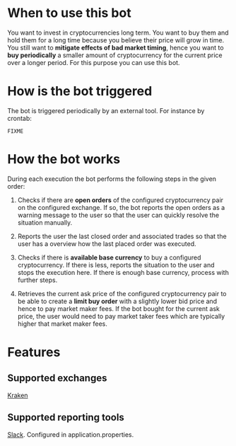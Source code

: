 # When to use this bot

You want to invest in cryptocurrencies long term. You want to buy
them and hold them for a long time because you believe their price will grow
in time. You still want to **mitigate effects of bad market timing**, hence
you want to **buy periodically** a smaller amount of cryptocurrency for the
current price over a longer period. For this purpose you can use this bot.

# How is the bot triggered

The bot is triggered periodically by an external tool. For instance by crontab:

```shell script
FIXME
```

# How the bot works

During each execution the bot performs the following steps in the given order:

1. Checks if there are **open orders** of the configured cryptocurrency pair
on the configured exchange. If so, the bot reports the open orders as a warning
message to the user so that the user can quickly resolve the situation
manually.

1. Reports the user the last closed order and associated trades so that
the user has a overview how the last placed order was executed.

1. Checks if there is **available base currency** to buy a configured
cryptocurrency. If there is less, reports the situation to the user and stops
the execution here. If there is enough base currency, process with further
steps.

1. Retrieves the current ask price of the configured cryptocurrency pair to
be able to create a **limit buy order** with a slightly lower bid price and
hence to pay market maker fees. If the bot bought for the current ask price,
the user would need to pay market taker fees which are typically higher that
market maker fees.

# Features

## Supported exchanges

[Kraken](https://www.kraken.com/)

## Supported reporting tools

[Slack](https://slack.com/). Configured in application.properties.

